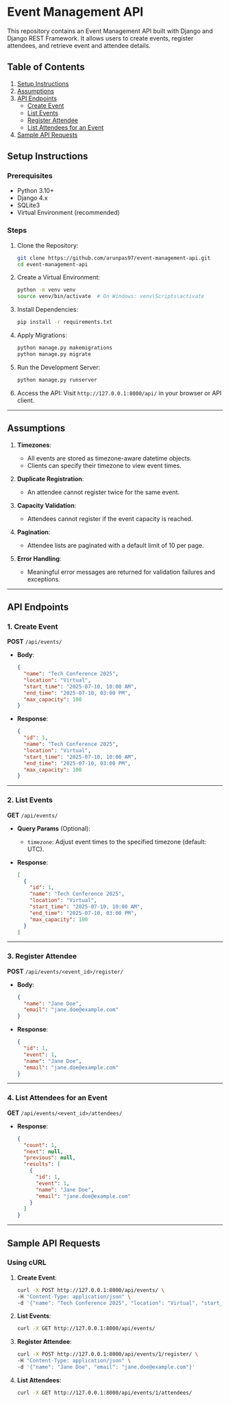 
# Event Management API

This repository contains an Event Management API built with Django and Django REST Framework. It allows users to create events, register attendees, and retrieve event and attendee details. 

## Table of Contents
1. [Setup Instructions](#setup-instructions)
2. [Assumptions](#assumptions)
3. [API Endpoints](#api-endpoints)
   - [Create Event](#create-event)
   - [List Events](#list-events)
   - [Register Attendee](#register-attendee)
   - [List Attendees for an Event](#list-attendees-for-an-event)
4. [Sample API Requests](#sample-api-requests)

## Setup Instructions

### Prerequisites
- Python 3.10+
- Django 4.x
- SQLite3
- Virtual Environment (recommended)

### Steps
1. Clone the Repository:
   ```bash
   git clone https://github.com/arunpas97/event-management-api.git
   cd event-management-api

2. Create a Virtual Environment:

   ```bash
   python -m venv venv
   source venv/bin/activate  # On Windows: venv\Scripts\activate
   ```

3. Install Dependencies:

   ```bash
   pip install -r requirements.txt
   ```

4. Apply Migrations:

   ```bash
   python manage.py makemigrations
   python manage.py migrate
   ```

5. Run the Development Server:

   ```bash
   python manage.py runserver
   ```

6. Access the API:
   Visit `http://127.0.0.1:8000/api/` in your browser or API client.

---

## Assumptions

1. **Timezones**:

   * All events are stored as timezone-aware datetime objects.
   * Clients can specify their timezone to view event times.

2. **Duplicate Registration**:

   * An attendee cannot register twice for the same event.

3. **Capacity Validation**:

   * Attendees cannot register if the event capacity is reached.

4. **Pagination**:

   * Attendee lists are paginated with a default limit of 10 per page.

5. **Error Handling**:

   * Meaningful error messages are returned for validation failures and exceptions.

---

## API Endpoints

### 1. Create Event

**POST** `/api/events/`

* **Body**:

  ```json
  {
    "name": "Tech Conference 2025",
    "location": "Virtual",
    "start_time": "2025-07-10, 10:00 AM",
    "end_time": "2025-07-10, 03:00 PM",
    "max_capacity": 100
  }
  ```
* **Response**:

  ```json
  {
    "id": 1,
    "name": "Tech Conference 2025",
    "location": "Virtual",
    "start_time": "2025-07-10, 10:00 AM",
    "end_time": "2025-07-10, 03:00 PM",
    "max_capacity": 100
  }
  ```

---

### 2. List Events

**GET** `/api/events/`

* **Query Params** (Optional):

  * `timezone`: Adjust event times to the specified timezone (default: UTC).
* **Response**:

  ```json
  [
    {
      "id": 1,
      "name": "Tech Conference 2025",
      "location": "Virtual",
      "start_time": "2025-07-10, 10:00 AM",
      "end_time": "2025-07-10, 03:00 PM",
      "max_capacity": 100
    }
  ]
  ```

---

### 3. Register Attendee

**POST** `/api/events/<event_id>/register/`

* **Body**:

  ```json
  {
    "name": "Jane Doe",
    "email": "jane.doe@example.com"
  }
  ```
* **Response**:

  ```json
  {
    "id": 1,
    "event": 1,
    "name": "Jane Doe",
    "email": "jane.doe@example.com"
  }
  ```

---

### 4. List Attendees for an Event

**GET** `/api/events/<event_id>/attendees/`

* **Response**:

  ```json
  {
    "count": 1,
    "next": null,
    "previous": null,
    "results": [
      {
        "id": 1,
        "event": 1,
        "name": "Jane Doe",
        "email": "jane.doe@example.com"
      }
    ]
  }
  ```

---

## Sample API Requests

### Using cURL

1. **Create Event**:

   ```bash
   curl -X POST http://127.0.0.1:8000/api/events/ \
   -H "Content-Type: application/json" \
   -d '{"name": "Tech Conference 2025", "location": "Virtual", "start_time": "2025-07-10, 10:00 AM", "end_time": "2025-07-10, 03:00 PM", "max_capacity": 100}'
   ```

2. **List Events**:

   ```bash
   curl -X GET http://127.0.0.1:8000/api/events/
   ```

3. **Register Attendee**:

   ```bash
   curl -X POST http://127.0.0.1:8000/api/events/1/register/ \
   -H "Content-Type: application/json" \
   -d '{"name": "Jane Doe", "email": "jane.doe@example.com"}'
   ```

4. **List Attendees**:

   ```bash
   curl -X GET http://127.0.0.1:8000/api/events/1/attendees/
   ```
